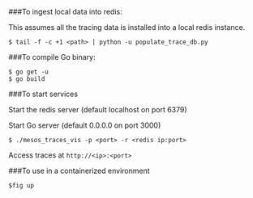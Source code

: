 
###To ingest local data into redis:

This assumes all the tracing data is installed into a local redis instance.

```shell
$ tail -f -c +1 <path> | python -u populate_trace_db.py
```

###To compile Go binary:

```shell
$ go get -u
$ go build
```

###To start services

Start the redis server (default localhost on port 6379)

Start Go server (default 0.0.0.0 on port 3000)

```shell
$ ./mesos_traces_vis -p <port> -r <redis ip:port>
```

Access traces at `http://<ip>:<port>`


###To use in a containerized environment

```shell
$fig up
```



